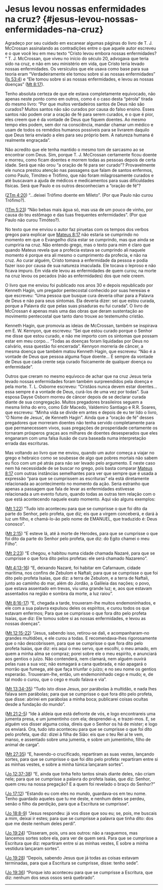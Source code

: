 # Jesus levou nossas enfermidades na cruz? {#jesus-levou-nossas-enfermidades-na-cruz}

Agradeço por seu cuidado em escanear algumas páginas do livro de T. J. McCrossan assinalando as contradições entre o que aquele autor escreveu e o que você leu em meu texto “Cristo levou embora nossas enfermidades? “ T. J. McCrossan, que viveu no início do século 20, advogava que teria sido na cruz, e não em seu ministério em vida, que Cristo teria levado nossas enfermidades. Os versículos que ele usava como base para sua teoria eram “Verdadeiramente ele tomou sobre si as nossas enfermidades” ([Is 53:4](http://bibliaonline.com.br/acf/is/53/4)) e “Ele tomou sobre si as nossas enfermidades, e levou as nossas doenças” ([Mt 8:17](http://bibliaonline.com.br/acf/mt/8/17)).

Tenho absoluta certeza de que ele estava completamente equivocado, não apenas neste ponto como em outros, como é o caso desta “pérola” tirada do mesmo livro: “Por que muitos verdadeiros santos de Deus não são curados? Muitos santos não são curados por causa do falso ensino. Esses santos não podem orar a oração de fé para serem curados, e o que é pior, eles creem que é da vontade de Deus que fiquem doentes. Ao mesmo tempo eles podem, sem dor na consciência, mandar chamar um médico e usam de todos os remédios humanos possíveis para se livrarem daquilo que Deus teria enviado a eles para seu próprio bem. A natureza humana é realmente engraçada”.

Não acredito que ele tenha mantido o mesmo tom de sarcasmo ao se encontrar com Deus. Sim, porque T. J. McCrossan certamente ficou doente e morreu, como ficam doentes e morrem todas as pessoas depois de certa idade. Será que não orou “a oração de fé para ser curado”? Provavelmente ele nunca prestou atenção nas passagens que falam de santos enfermos, como Paulo, Timóteo e Trófimo, que não foram milagrosamente curados e até buscavam a ajuda de médicos e medicamentos para suas dificuldades físicas. Será que Paulo e os outros desconheciam a “oração de fé”?

([2Tm 4:20](http://bibliaonline.com.br/acf/2tm/4/20)) “...deixei Trófimo doente em Mileto”. (Por que Paulo não curou Trófimo?).

([1Tm 5:23](http://bibliaonline.com.br/acf/1tm/5/23)) “Não bebas mais água só, mas usa de um pouco de vinho, por causa do teu estômago e das tuas frequentes enfermidades”. (Por que Paulo não curou Timóteo?).

No texto que me enviou o autor faz piruetas com os tempos dos verbos gregos para explicar que [Mateus 8:17](http://bibliaonline.com.br/acf/mt/8/17) não estaria se cumprindo no momento em que o Evangelho dizia estar se cumprindo, mas que ainda se cumpriria na cruz. Não entendo grego, mas o texto para mim é claro que quando Mateus revela que a profecia estava se cumprindo ali naquele momento é porque era ali mesmo o cumprimento da profecia, e não na cruz. Ao curar alguém, Cristo tomava a enfermidade da pessoa e podia fazer isso por causa de sua natureza imaculada. Ele tocava o leproso e não ficava impuro. Em vida ele levou as enfermidades de quem curou; na morte na cruz levou os pecados (não as enfermidades) dos que nele creem.

O livro que me enviou foi publicado nos anos 30 e depois republicado por Kenneth Hagin, um pregador pentecostal conhecido por suas heresias e que escreveu: “Uma pessoa que busque cura deveria olhar para a Palavra de Deus e não para seus sintomas. Ela deveria dizer: sei que estou curada, porque a Palavra diz que pelas suas pisaduras eu fui curada”. O livro de McCrossan é apenas mais uma das obras que deram sustentação ao movimento pentecostal que tanto dano trouxe ao testemunho cristão.

Kenneth Hagin, que promovia as ideias de McCrossan, também se inspirava em E. W. Kennyon, que escreveu: “Sei que estou curado porque o Senhor me disse que estou curado, e não me importo com os sintomas que possam estar em meu corpo... “Todas as doenças foram liquidadas por Deus no calvário, essa questão foi encerrada”. Kennyon morreria de câncer, a mesma doença que também matou Kenneth Hagin, que escreveu: “Não é a vontade de Deus que pessoa alguma fique doente... É sempre da vontade de Deus que cada crente seja curado fisicamente de qualquer doença ou enfermidade”.

Outros que creram no mesmo equívoco de achar que na cruz Jesus teria levado nossas enfermidades foram também surpreendidos pela doença e pela morte. T. L. Osborne escreveu: “Cristãos nunca devem estar doentes… essa sempre é a vontade de Deus, curá-los de uma vez por todas”. Sua esposa Dayse Osborn morreu de câncer depois de se declarar curada diante de sua congregação. Muitos pregadores brasileiros seguem a mesma linha do erro, como Edir Macedo, Valdemiro Santiago e R.R. Soares, que escreveu: “Minha vida se divide em antes e depois de eu ter lido o livro, ‘O Nome de Jesus’, de Kenneth Hagin”. Ainda que a “oração de fé” desses pregadores que morreram doentes não tenha servido completamente para que permanecessem vivos, suas pregações de prosperidade certamente os tornaram prósperos graças aos milhares de doentes desesperados que eles enganaram com uma falsa ilusão de cura baseada numa interpretação errada das escrituras.

Mas voltando ao livro que me enviou, quando um autor começa a viajar no grego e hebraico como se soubesse de algo que pobres mortais não sabem eu fico com um pé atrás para não ser levado pelo argumento. E neste caso nem há necessidade de se buscar no grego, pois basta comparar [Mateus 8:17](http://bibliaonline.com.br/acf/mt/8/17) com outras instâncias semelhantes para ver que sempre que é usada a expressão “para que se cumprissem as escrituras” ela está diretamente relacionada ao acontecimento no momento da ação. Seria estranho que apenas a passagem que fala de levar as enfermidades estivesse relacionada a um evento futuro, quando todas as outras tem relação com o que está acontecendo naquele exato momento. Aqui vão alguns exemplos:

([Mt 1:22](http://bibliaonline.com.br/acf/mt/1/22)) “Tudo isto aconteceu para que se cumprisse o que foi dito da parte do Senhor, pelo profeta, que diz; eis que a virgem conceberá, e dará à luz um filho, e chamá-lo-ão pelo nome de EMANUEL, que traduzido é: Deus conosco”.

([Mt 2:15](http://bibliaonline.com.br/acf/mt/2/15)) “E esteve lá, até à morte de Herodes, para que se cumprisse o que foi dito da parte do Senhor pelo profeta, que diz: do Egito chamei o meu Filho”.

([Mt 2:23](http://bibliaonline.com.br/acf/mt/2/23)) “E chegou, e habitou numa cidade chamada Nazaré, para que se cumprisse o que fora dito pelos profetas: ele será chamado Nazareno”.

([Mt 4:13-16](http://bibliaonline.com.br/acf/mt/4/13-16)) “E, deixando Nazaré, foi habitar em Cafarnaum, cidade marítima, nos confins de Zebulom e Naftali; para que se cumprisse o que foi dito pelo profeta Isaías, que diz: a terra de Zebulom, e a terra de Naftali, junto ao caminho do mar, além do Jordão, a Galileia das nações; o povo, que estava assentado em trevas, viu uma grande luz; e, aos que estavam assentados na região e sombra da morte, a luz raiou”.

([Mt 8:16-17](http://bibliaonline.com.br/acf/mt/8/16-17)) “E, chegada a tarde, trouxeram-lhe muitos endemoninhados, e ele com a sua palavra expulsou deles os espíritos, e curou todos os que estavam enfermos; Para que se cumprisse o que fora dito pelo profeta Isaías, que diz: Ele tomou sobre si as nossas enfermidades, e levou as nossas doenças”.

([Mt 12:15-22](http://bibliaonline.com.br/acf/mt/12/15-22)) “Jesus, sabendo isso, retirou-se dali, e acompanharam-no grandes multidões, e ele curou a todas. E recomendava-lhes rigorosamente que o não descobrissem, para que se cumprisse o que fora dito pelo profeta Isaías, que diz: eis aqui o meu servo, que escolhi, o meu amado, em quem a minha alma se compraz; porei sobre ele o meu espírito, e anunciará aos gentios o juízo. Não contenderá, nem clamará, nem alguém ouvirá pelas ruas a sua voz; não esmagará a cana quebrada, e não apagará o morrão que fumega, até que faça triunfar o juízo; e no seu nome os gentios esperarão. Trouxeram-lhe, então, um endemoninhado cego e mudo; e, de tal modo o curou, que o cego e mudo falava e via”.

([Mt 13:34-35](http://bibliaonline.com.br/acf/mt/13/34-35)) “Tudo isto disse Jesus, por parábolas à multidão, e nada lhes falava sem parábolas; para que se cumprisse o que fora dito pelo profeta, que disse: abrirei em parábolas a minha boca; publicarei coisas ocultas desde a fundação do mundo”.

([Mt 21:2-5](http://bibliaonline.com.br/acf/mt/21/2-5)) “Ide à aldeia que está defronte de vós, e logo encontrareis uma jumenta presa, e um jumentinho com ela; desprendei-a, e trazei-mos. E, se alguém vos disser alguma coisa, direis que o Senhor os há de mister; e logo os enviará. Ora, tudo isto aconteceu para que se cumprisse o que foi dito pelo profeta, que diz: dizei à filha de Sião: eis que o teu Rei aí te vem, manso, e assentado sobre uma jumenta, e sobre um jumentinho, filho de animal de carga”.

([Mt 27:35](http://bibliaonline.com.br/acf/mt/27/35)) “E, havendo-o crucificado, repartiram as suas vestes, lançando sortes, para que se cumprisse o que foi dito pelo profeta: repartiram entre si as minhas vestes, e sobre a minha túnica lançaram sortes”.

([Jo 12:37-38](http://bibliaonline.com.br/acf/jo/12/37-38)) “E, ainda que tinha feito tantos sinais diante deles, não criam nele; para que se cumprisse a palavra do profeta Isaías, que diz: Senhor, quem creu na nossa pregação? E a quem foi revelado o braço do Senhor?”

([Jo 17:12](http://bibliaonline.com.br/acf/jo/17/12)) “Estando eu com eles no mundo, guardava-os em teu nome. Tenho guardado aqueles que tu me deste, e nenhum deles se perdeu, senão o filho da perdição, para que a Escritura se cumprisse”.

([Jo 18:8-9](http://bibliaonline.com.br/acf/jo/18/8-9)) “Jesus respondeu: já vos disse que sou eu; se, pois, me buscais a mim, deixai ir estes; para que se cumprisse a palavra que tinha dito: dos que me deste nenhum deles perdi”.

([Jo 19:24](http://bibliaonline.com.br/acf/jo/19/24)) “Disseram, pois, uns aos outros: não a rasguemos, mas lancemos sortes sobre ela, para ver de quem será. Para que se cumprisse a Escritura que diz: repartiram entre si as minhas vestes, E sobre a minha vestidura lançaram sortes”.

([Jo 19:28](http://bibliaonline.com.br/acf/jo/19/28)) “Depois, sabendo Jesus que já todas as coisas estavam terminadas, para que a Escritura se cumprisse, disse: tenho sede”.

([Jo 19:36](http://bibliaonline.com.br/acf/jo/19/36)) “Porque isto aconteceu para que se cumprisse a Escritura, que diz: nenhum dos seus ossos será quebrado”.

*****